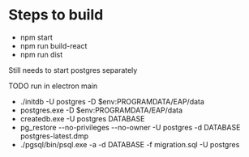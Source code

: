 # Steps to build

- npm start
- npm run build-react
- npm run dist

Still needs to start postgres separately

TODO run in electron main

- ./initdb -U postgres -D $env:PROGRAMDATA/EAP/data
- postgres.exe -D $env:PROGRAMDATA/EAP/data
- createdb.exe -U postgres DATABASE
- pg_restore --no-privileges --no-owner -U postgres -d DATABASE postgres-latest.dmp
- ./pgsql/bin/psql.exe -a -d DATABASE -f migration.sql -U postgres
